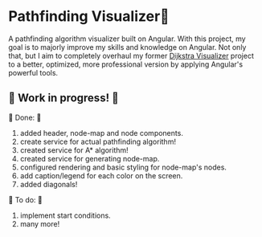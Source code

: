# Pathfinding Visualizer🏴

A pathfinding algorithm visualizer built on Angular. With this project, my goal is to majorly improve my skills and knowledge on Angular. 
Not only that, but I aim to completely overhaul my former <a href="https://github.com/MiguelFirmino/Dijkstra-Visualizer/tree/master">Dijkstra Visualizer</a> 
project to a better, optimized, more professional version by applying Angular's powerful tools.

## 🚧 Work in progress! 🚧

🚩 Done: 🚩
1) added header, node-map and node components.
2) create service for actual pathfinding algorithm!
3) created service for A* algorithm!
4) created service for generating node-map.
5) configured rendering and basic styling for node-map's nodes.
6) add caption/legend for each color on the screen.
7) added diagonals!

🚩 To do: 🚩
1) implement start conditions.
2) many more!
